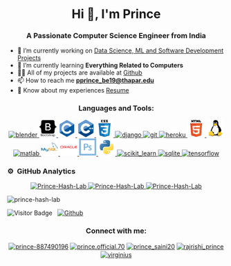<h1 align="center">Hi 👋, I'm Prince</h1>
<h3 align="center">A Passionate Computer Science Engineer from India</h3>

- 🔭 I’m currently working on [Data Science, ML  and Software Development Projects](https://github.com/Prince-hash-lab)
- 🌱 I’m currently learning **Everything Related to Computers**
- 👨‍💻 All of my projects are available at [Github](https://github.com/Prince-hash-lab)
- 📫 How to reach me **pprince_be19@thapar.edu**
- 📄 Know about my experiences [Resume](https://drive.google.com/file/d/1lDPUNFh5XqwH4kl0-AoToiw8aKA5Gmdh/view?usp=share_link)

<h3 align="center">Languages and Tools:</h3>
<p align="center"> <a href="https://www.blender.org/" target="_blank" rel="noreferrer"> <img src="https://download.blender.org/branding/community/blender_community_badge_white.svg" alt="blender" width="40" height="40"/> </a> <a href="https://getbootstrap.com" target="_blank" rel="noreferrer"> <img src="https://raw.githubusercontent.com/devicons/devicon/master/icons/bootstrap/bootstrap-plain-wordmark.svg" alt="bootstrap" width="40" height="40"/> </a> <a href="https://www.cprogramming.com/" target="_blank" rel="noreferrer"> <img src="https://raw.githubusercontent.com/devicons/devicon/master/icons/c/c-original.svg" alt="c" width="40" height="40"/> </a> <a href="https://www.w3schools.com/cpp/" target="_blank" rel="noreferrer"> <img src="https://raw.githubusercontent.com/devicons/devicon/master/icons/cplusplus/cplusplus-original.svg" alt="cplusplus" width="40" height="40"/> </a> <a href="https://www.w3schools.com/css/" target="_blank" rel="noreferrer"> <img src="https://raw.githubusercontent.com/devicons/devicon/master/icons/css3/css3-original-wordmark.svg" alt="css3" width="40" height="40"/> </a> <a href="https://www.djangoproject.com/" target="_blank" rel="noreferrer"> <img src="https://cdn.worldvectorlogo.com/logos/django.svg" alt="django" width="40" height="40"/> </a> <a href="https://git-scm.com/" target="_blank" rel="noreferrer"> <img src="https://www.vectorlogo.zone/logos/git-scm/git-scm-icon.svg" alt="git" width="40" height="40"/> </a> <a href="https://heroku.com" target="_blank" rel="noreferrer"> <img src="https://www.vectorlogo.zone/logos/heroku/heroku-icon.svg" alt="heroku" width="40" height="40"/> </a> <a href="https://www.w3.org/html/" target="_blank" rel="noreferrer"> <img src="https://raw.githubusercontent.com/devicons/devicon/master/icons/html5/html5-original-wordmark.svg" alt="html5" width="40" height="40"/> </a> <a href="https://www.linux.org/" target="_blank" rel="noreferrer"> <img src="https://raw.githubusercontent.com/devicons/devicon/master/icons/linux/linux-original.svg" alt="linux" width="40" height="40"/> </a> <a href="https://www.mathworks.com/" target="_blank" rel="noreferrer"> <img src="https://upload.wikimedia.org/wikipedia/commons/2/21/Matlab_Logo.png" alt="matlab" width="40" height="40"/> </a> <a href="https://www.mysql.com/" target="_blank" rel="noreferrer"> <img src="https://raw.githubusercontent.com/devicons/devicon/master/icons/mysql/mysql-original-wordmark.svg" alt="mysql" width="40" height="40"/> </a> <a href="https://www.oracle.com/" target="_blank" rel="noreferrer"> <img src="https://raw.githubusercontent.com/devicons/devicon/master/icons/oracle/oracle-original.svg" alt="oracle" width="40" height="40"/> </a> <a href="https://www.photoshop.com/en" target="_blank" rel="noreferrer"> <img src="https://raw.githubusercontent.com/devicons/devicon/master/icons/photoshop/photoshop-line.svg" alt="photoshop" width="40" height="40"/> </a> <a href="https://www.python.org" target="_blank" rel="noreferrer"> <img src="https://raw.githubusercontent.com/devicons/devicon/master/icons/python/python-original.svg" alt="python" width="40" height="40"/> </a> <a href="https://scikit-learn.org/" target="_blank" rel="noreferrer"> <img src="https://upload.wikimedia.org/wikipedia/commons/0/05/Scikit_learn_logo_small.svg" alt="scikit_learn" width="40" height="40"/> </a> <a href="https://www.sqlite.org/" target="_blank" rel="noreferrer"> <img src="https://www.vectorlogo.zone/logos/sqlite/sqlite-icon.svg" alt="sqlite" width="40" height="40"/> </a> <a href="https://www.tensorflow.org" target="_blank" rel="noreferrer"> <img src="https://www.vectorlogo.zone/logos/tensorflow/tensorflow-icon.svg" alt="tensorflow" width="40" height="40"/> </a> </p>

### ⚙️ &nbsp;GitHub Analytics
<a href="https://github.com/Prince-Hash-Lab">
<p align="center">
<img src="https://github-readme-stats.vercel.app/api?username=Prince-Hash-Lab&show_icons=true&theme=dracula" alt="Prince-Hash-Lab" style="width:33%;"/>
<!-- <img src="https://github-readme-stats.vercel.app/api/top-langs/?username=Prince-Hash-Lab&theme=dracula&hide=java,html,tex&langs_count=3&count_private=true" alt="Prince-Hash-Lab" style="width:33%;"/> -->
  
<img src="https://github-readme-stats.vercel.app/api/top-langs/?username=Prince-Hash-Lab&theme=dracula&hide=TeX&layout=compact" alt="Prince-Hash-Lab" style="width:33%;"/>
<!--   &layout=compact -->
  <img src="https://github-readme-streak-stats.herokuapp.com/?user=Prince-Hash-Lab&layout=compact&theme=dracula" alt="Prince-Hash-Lab" style="width:33%;"/>
<!--   <img align="center" src="https://github-readme-stats.vercel.app/api/top-langs/?username=Aanvikshiki&hide=java,html,tex&theme=dracula&langs_count=3&count_private=true" /> -->
</a>
</p>
</a>

<!-- 
<h3 align="center">Connect with me:</h3>
<p align="center">
<a href="https://linkedin.com/in/prince-887490196" target="blank"><img align="center" src="https://raw.githubusercontent.com/rahuldkjain/github-profile-readme-generator/master/src/images/icons/Social/linked-in-alt.svg" alt="prince-887490196" height="30" width="40" /></a>
<a href="https://instagram.com/prince.official.70" target="blank"><img align="center" src="https://raw.githubusercontent.com/rahuldkjain/github-profile-readme-generator/master/src/images/icons/Social/instagram.svg" alt="prince.official.70" height="30" width="40" /></a>
<a href="https://www.codechef.com/users/prince_saini20" target="blank"><img align="center" src="https://cdn.jsdelivr.net/npm/simple-icons@3.1.0/icons/codechef.svg" alt="prince_saini20" height="30" width="40" /></a>
<a href="https://www.leetcode.com/rajrishi_prince" target="blank"><img align="center" src="https://raw.githubusercontent.com/rahuldkjain/github-profile-readme-generator/master/src/images/icons/Social/leet-code.svg" alt="rajrishi_prince" height="30" width="40" /></a>
<a href="https://auth.geeksforgeeks.org/user/virginius" target="blank"><img align="center" src="https://raw.githubusercontent.com/rahuldkjain/github-profile-readme-generator/master/src/images/icons/Social/geeks-for-geeks.svg" alt="virginius" height="30" width="40" /></a>
</p> -->

<p align="left"> <img src="https://komarev.com/ghpvc/?username=prince-hash-lab&label=Profile%20views&color=0e75b6&style=flat" alt="prince-hash-lab" />  </p>
<!-- 
<h3> My Activity</h3> 

![Activity Graph](https://activity-graph.herokuapp.com/graph?username=prince-hash-lab&theme=github&area=true&custom_title=Prince's%20Activity&hide_border=true)

 -->
<h3>Trophy's</h3> 

<p align="left"> <a href="https://github.com/ryo-ma/github-profile-trophy"><img src="https://github-profile-trophy.vercel.app/?username=prince-hash-lab" alt="prince-hash-lab" /></a> 
<img align="right" width="150"  alt="Code"  src="https://github.com/Aanvikshiki/Aanvikshiki/blob/main/code.gif"/>
<!-- </p> -->
<!-- <img align="right" width="150" height="100" src="https://github.com/Aanvikshiki/Aanvikshiki/blob/main/function.gif"/> -->
</p>

![Visitor Badge](https://visitor-badge.laobi.icu/badge?page_id=Prince-Hash-Lab) &nbsp; [![Github](https://img.shields.io/github/followers/Prince-Hash-Lab?label=Follow&style=social)](https://github.com/Prince-Hash-Lab)

<h3 align="center">Connect with me:</h3>
<p align="center">
<a href="https://linkedin.com/in/prince-887490196" target="blank"><img align="center" src="https://raw.githubusercontent.com/rahuldkjain/github-profile-readme-generator/master/src/images/icons/Social/linked-in-alt.svg" alt="prince-887490196" height="30" width="40" /></a>
<a href="https://instagram.com/prince.official.70" target="blank"><img align="center" src="https://raw.githubusercontent.com/rahuldkjain/github-profile-readme-generator/master/src/images/icons/Social/instagram.svg" alt="prince.official.70" height="30" width="40" /></a>
<a href="https://www.codechef.com/users/prince_saini20" target="blank"><img align="center" src="https://cdn.jsdelivr.net/npm/simple-icons@3.1.0/icons/codechef.svg" alt="prince_saini20" height="30" width="40" /></a>
<a href="https://www.leetcode.com/rajrishi_prince" target="blank"><img align="center" src="https://raw.githubusercontent.com/rahuldkjain/github-profile-readme-generator/master/src/images/icons/Social/leet-code.svg" alt="rajrishi_prince" height="30" width="40" /></a>
<a href="https://auth.geeksforgeeks.org/user/virginius" target="blank"><img align="center" src="https://raw.githubusercontent.com/rahuldkjain/github-profile-readme-generator/master/src/images/icons/Social/geeks-for-geeks.svg" alt="virginius" height="30" width="40" /></a>
</p>
